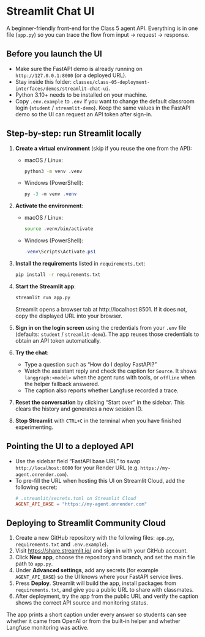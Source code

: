 # Streamlit Chat UI

A beginner-friendly front-end for the Class 5 agent API. Everything is in one file (`app.py`) so you can trace the flow from input → request → response.

## Before you launch the UI

- Make sure the FastAPI demo is already running on `http://127.0.0.1:8000` (or a deployed URL).
- Stay inside this folder: `classes/class-05-deployment-interfaces/demos/streamlit-chat-ui`.
- Python 3.10+ needs to be installed on your machine.
- Copy `.env.example` to `.env` if you want to change the default classroom login (`student` / `streamlit-demo`). Keep the same values in the FastAPI demo so the UI can request an API token after sign-in.

## Step-by-step: run Streamlit locally

1. **Create a virtual environment** (skip if you reuse the one from the API):
   - macOS / Linux:
     ```bash
     python3 -m venv .venv
     ```
   - Windows (PowerShell):
     ```powershell
     py -3 -m venv .venv
     ```

2. **Activate the environment**:
   - macOS / Linux:
     ```bash
     source .venv/bin/activate
     ```
   - Windows (PowerShell):
     ```powershell
     .venv\Scripts\Activate.ps1
     ```

3. **Install the requirements** listed in `requirements.txt`:
   ```bash
   pip install -r requirements.txt
   ```

4. **Start the Streamlit app**:
   ```bash
   streamlit run app.py
   ```
   Streamlit opens a browser tab at http://localhost:8501. If it does not, copy the displayed URL into your browser.

5. **Sign in on the login screen** using the credentials from your `.env` file (defaults: `student` / `streamlit-demo`). The app reuses those credentials to obtain an API token automatically.

6. **Try the chat**:
   - Type a question such as “How do I deploy FastAPI?”
   - Watch the assistant reply and check the caption for `Source`. It shows `langgraph:<model>` when the agent runs with tools, or `offline` when the helper fallback answered.
   - The caption also reports whether Langfuse recorded a trace.

7. **Reset the conversation** by clicking “Start over” in the sidebar. This clears the history and generates a new session ID.

8. **Stop Streamlit** with `CTRL+C` in the terminal when you have finished experimenting.

## Pointing the UI to a deployed API

- Use the sidebar field “FastAPI base URL” to swap `http://localhost:8000` for your Render URL (e.g. `https://my-agent.onrender.com`).
- To pre-fill the URL when hosting this UI on Streamlit Cloud, add the following secret:
  ```toml
  # .streamlit/secrets.toml on Streamlit Cloud
  AGENT_API_BASE = "https://my-agent.onrender.com"
  ```

## Deploying to Streamlit Community Cloud

1. Create a new GitHub repository with the following files: `app.py`, `requirements.txt` and `.env.example`).
2. Visit https://share.streamlit.io/ and sign in with your GitHub account.
3. Click **New app**, choose the repository and branch, and set the main file path to `app.py`.
4. Under **Advanced settings**, add any secrets (for example `AGENT_API_BASE`) so the UI knows where your FastAPI service lives.
5. Press **Deploy**. Streamlit will build the app, install packages from `requirements.txt`, and give you a public URL to share with classmates.
6. After deployment, try the app from the public URL and verify the caption shows the correct API source and monitoring status.

The app prints a short caption under every answer so students can see whether it came from OpenAI or from the built-in helper and whether Langfuse monitoring was active.
